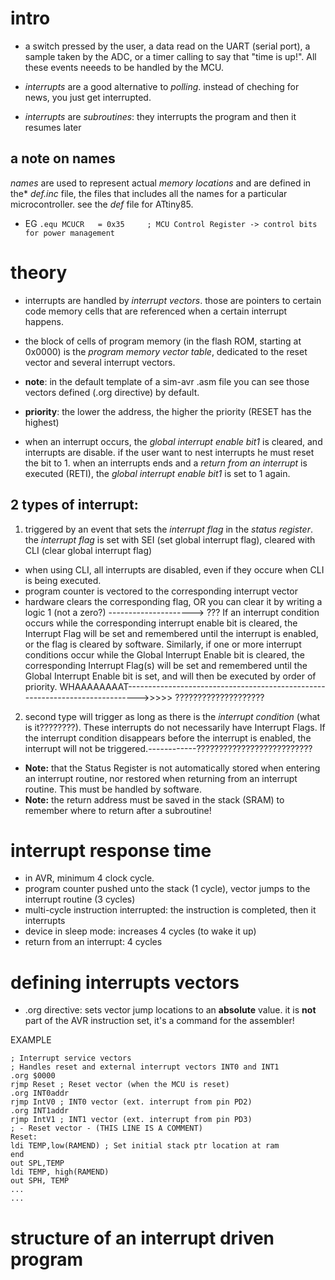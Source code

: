 # intro

* a switch pressed by the user, a data read on the UART (serial port), a
sample taken by the ADC, or a timer calling to say that "time is up!". All these
events neeeds to be handled by the MCU.

* *interrupts* are a good alternative to *polling*. instead of cheching for news, you just get interrupted.

* *interrupts* are *subroutines*: they interrupts the program and then it resumes later

## a note on names
*names* are used to represent actual *memory locations* and are defined in the* *def.inc* file, the files that includes all the names for a particular microcontroller. see the *def* file for ATtiny85.
  * EG ``` .equ	MCUCR	= 0x35     ; MCU Control Register -> control bits for power management ```

# theory
* interrupts are handled by *interrupt vectors*. those are pointers to certain code memory cells that are referenced when a certain interrupt happens.
* the block of cells of program memory (in the flash ROM, starting at 0x0000) is the *program memory vector table*, dedicated to the reset vector and several interrupt vectors.
* **note**: in the default template of a sim-avr .asm file you can see those vectors defined (.org directive) by default.

* **priority**: the lower the address, the higher the priority (RESET has the highest)
* when an interrupt occurs, the *global interrupt enable bit1* is cleared, and interrupts are disable. if the user want to nest interrupts he must reset the bit to 1. when an interrupts ends and a *return from an interrupt* is executed (RETI), the *global interrupt enable bit1* is set to 1 again.

## 2 types of interrupt:
1. triggered by an event that sets the *interrupt flag* in the *status register*. the *interrupt flag* is set with SEI (set global interrupt flag), cleared with CLI (clear global interrupt flag)
 * when using CLI, all interrupts are disabled, even if they occure when CLI is being executed.
* program counter is vectored to the corresponding interrupt vector
* hardware clears the corresponding flag, OR you can clear it by writing a logic 1 (not a zero?) ---------------------> ???
If an interrupt condition occurs while the corresponding interrupt enable bit is cleared, the Interrupt Flag will be set and remembered until the interrupt is enabled, or the
flag is cleared by software. Similarly, if one or more interrupt conditions occur while the Global Interrupt Enable bit
is cleared, the corresponding Interrupt Flag(s) will be set and remembered until the Global Interrupt Enable bit is
set, and will then be executed by order of priority.
WHAAAAAAAAT----------------------------------------------------------------------------->>>>> ????????????????????
2. second type will trigger as long as there is the *interrupt condition* (what is it????????). These interrupts do not necessarily have Interrupt Flags. If the interrupt condition disappears before the interrupt is enabled, the interrupt will
not be triggered.------------??????????????????????????

* **Note:** that the Status Register is not automatically stored when entering an interrupt routine, nor restored when
returning from an interrupt routine. This must be handled by software. 
* **Note:** the return address must be saved in the stack (SRAM) to remember where to return after a subroutine!

# interrupt response time
* in AVR, minimum 4 clock cycle.
 * program counter pushed unto the stack (1 cycle), vector jumps to the interrupt routine (3 cycles)
 * multi-cycle instruction interrupted: the instruction is completed, then it interrupts
 * device in sleep mode: increases 4 cycles (to wake it up)
* return from an interrupt: 4 cycles

# defining interrupts vectors
* .org directive: sets vector jump locations to an **absolute** value. it is **not** part of the AVR instruction set, it's a command for the assembler!


EXAMPLE
```
; Interrupt service vectors
; Handles reset and external interrupt vectors INT0 and INT1
.org $0000
rjmp Reset ; Reset vector (when the MCU is reset)
.org INT0addr
rjmp IntV0 ; INT0 vector (ext. interrupt from pin PD2)
.org INT1addr
rjmp IntV1 ; INT1 vector (ext. interrupt from pin PD3)
; - Reset vector - (THIS LINE IS A COMMENT)
Reset:
ldi TEMP,low(RAMEND) ; Set initial stack ptr location at ram
end
out SPL,TEMP
ldi TEMP, high(RAMEND)
out SPH, TEMP
...
...
```

# structure of an interrupt driven program
